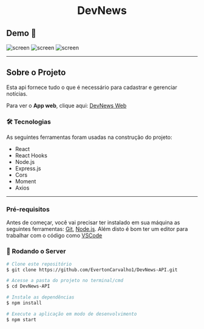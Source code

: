 <h1 style="text-align: center; font-weight: bold;">DevNews</h1>

## Demo 📸

 ![screen](https://user-images.githubusercontent.com/82480230/129512256-4101e79f-f27b-41c8-adb2-57b9cfe97f2f.png)
 ![screen](https://user-images.githubusercontent.com/82480230/129512264-138d4a21-d925-48a7-98c8-91858b26a3eb.png)
 ![screen](https://user-images.githubusercontent.com/82480230/129512266-bb4695f0-f734-47a2-b9f7-12998c0d1376.png)


---

## Sobre o Projeto

Esta api fornece tudo o que é necessário para cadastrar e gerenciar notícias.

Para ver o **App web**, clique aqui: [DevNews Web](https://github.com/EvertonCarvalho1/DevNews-WEB) <br />


### 🛠 Tecnologias

As seguintes ferramentas foram usadas na construção do projeto:

- React
- React Hooks
- Node.js
- Express.js
- Cors
- Moment
- Axios

---

### Pré-requisitos

Antes de começar, você vai precisar ter instalado em sua máquina as seguintes ferramentas:
[Git](https://git-scm.com), [Node.js](https://nodejs.org/en/).
Além disto é bom ter um editor para trabalhar com o código como [VSCode](https://code.visualstudio.com/)

### 🎲 Rodando o Server

```bash
# Clone este repositório
$ git clone https://github.com/EvertonCarvalho1/DevNews-API.git

# Acesse a pasta do projeto no terminal/cmd
$ cd DevNews-API

# Instale as dependências
$ npm install

# Execute a aplicação em modo de desenvolvimento
$ npm start

```
